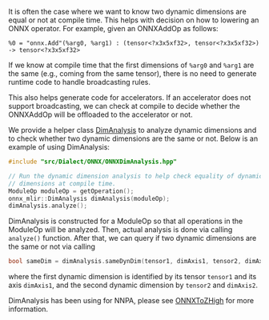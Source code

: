 It is often the case where we want to know two dynamic dimensions are equal or not at compile time. This helps with decision on how to lowering an ONNX operator. For example, given an ONNXAddOp as follows:

```mlir
%0 = "onnx.Add"(%arg0, %arg1) : (tensor<?x3x5xf32>, tensor<?x3x5xf32>) -> tensor<?x3x5xf32>
```
If we know at compile time that the first dimensions of `%arg0` and `%arg1` are the same (e.g., coming from the same tensor), there is no need to generate runtime code to handle broadcasting rules.

This also helps generate code for accelerators. If an accelerator does not support broadcasting, we can check at compile to decide whether the ONNXAddOp will be offloaded to the accelerator or not.

We provide a helper class [DimAnalysis](../src/Transform/ONNX/ONNXDimAnalysis.hpp) to analyze dynamic dimensions and to check whether two dynamic dimensions are the same or not. Below is an example of using DimAnalysis:

```C
#include "src/Dialect/ONNX/ONNXDimAnalysis.hpp"

// Run the dynamic dimension analysis to help check equality of dynamic
// dimensions at compile time.
ModuleOp moduleOp = getOperation();
onnx_mlir::DimAnalysis dimAnalysis(moduleOp);
dimAnalysis.analyze();
```

DimAnalysis is constructed for a ModuleOp so that all operations in the ModuleOp will be analyzed.
Then, actual analysis is done via calling `analyze()` function.
After that, we can query if two dynamic dimensions are the same or not via calling
```C
bool sameDim = dimAnalysis.sameDynDim(tensor1, dimAxis1, tensor2, dimAxis2);
```
where the first dynamic dimension is identified by its tensor `tensor1` and its axis `dimAxis1`, and the second dynamic dimension by `tensor2` and `dimAxis2`.

DimAnalysis has been using for NNPA, please see [ONNXToZHigh](../src/Accelerators/NNPA/Conversion/ONNXToZHigh/ONNXToZHigh.cpp) for more information.
